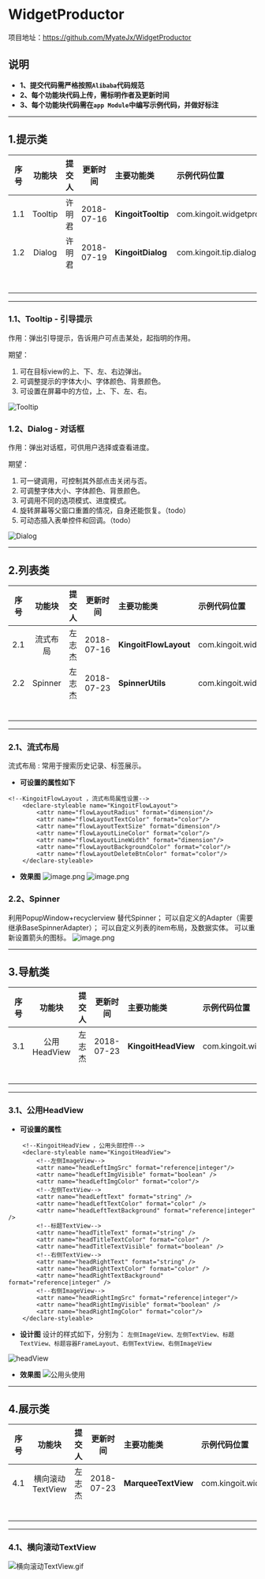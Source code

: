 # WidgetProductor
项目地址：https://github.com/MyateJx/WidgetProductor

## 说明
- **1、提交代码需严格按照`Alibaba`代码规范**
- **2、每个功能块代码上传，需标明作者及更新时间**
- **3、每个功能块代码需在`app Module`中编写示例代码，并做好标注**

-------------
## 1.提示类

| 序号   | 功能块     | 提交人  | 更新时间       | 主要功能类  | 示例代码位置       |
| :---: | :------: | :---: | :---------: | :--- | :----------- |
|   1.1  | Tooltip | 许明君 | 2018-07-16 | **KingoitTooltip** | com.kingoit.widgetproductor.tip.TooltipActivity |
|  1.2   | Dialog |  许明君 | 2018-07-19 | **KingoitDialog** |  com.kingoit.tip.dialog.KingoitDialog |
|      |         |      |            |      |              |
|      |         |      |            |      |              |
|      |         |      |            |      |              |
|      |         |      |            |      |              |
|      |         |      |            |      |              |
|      |         |      |            |      |              |
|      |         |      |            |      |              |

---------------------------
### 1.1、Tooltip - 引导提示
作用：弹出引导提示，告诉用户可点击某处，起指明的作用。

期望：

1. 可在目标view的上、下、左、右边弹出。
2. 可调整提示的字体大小、字体颜色、背景颜色。
3. 可设置在屏幕中的方位，上、下、左、右。

![Tooltip ](https://upload-images.jianshu.io/upload_images/57036-e50fd8e32fcd3139.gif?imageMogr2/auto-orient/strip)

### 1.2、Dialog - 对话框
作用：弹出对话框，可供用户选择或查看进度。

期望：

1. 可一键调用，可控制其外部点击关闭与否。
2. 可调整字体大小、字体颜色、背景颜色。
3. 可调用不同的选项模式、进度模式。
4. 旋转屏幕等父窗口重置的情况，自身还能恢复。（todo）
5. 可动态插入表单控件和回调。（todo）

![Dialog ](https://upload-images.jianshu.io/upload_images/57036-f89f1aa96f313a03.png?imageMogr2/auto-orient/strip%7CimageView2/2/w/1240)

-------------------

## 2.列表类

|  序号 |  功能块  | 提交人| 更新时间    | 主要功能类   | 示例代码位置   |
| :---: | :------: | :---: | :---------: | :--- | :----------- |
|   2.1  |  流式布局 | 左志杰| 2018-07-16 | **KingoitFlowLayout** |com.kingoit.widgetproductor.list.FlowLayoutActivity |
|   2.2  | Spinner |左志杰| 2018-07-23 | **SpinnerUtils**|com.kingoit.widgetproductor.list.SpinnerActivity |
|      |         |      |            |      |              |
|      |         |      |            |      |              |
|      |         |      |            |      |              |
|      |         |      |            |      |              |
|      |         |      |            |      |              |
|      |         |      |            |      |              |
----------------

### 2.1、流式布局
流式布局  : 常用于搜索历史记录、标签展示。
- **可设置的属性如下**
```
<!--KingoitFlowLayout ，流式布局属性设置-->
    <declare-styleable name="KingoitFlowLayout">
        <attr name="flowLayoutRadius" format="dimension"/>
        <attr name="flowLayoutTextColor" format="color"/>
        <attr name="flowLayoutTextSize" format="dimension"/>
        <attr name="flowLayoutLineColor" format="color"/>
        <attr name="flowLayoutLineWidth" format="dimension"/>
        <attr name="flowLayoutBackgroundColor" format="color"/>
        <attr name="flowLayoutDeleteBtnColor" format="color"/>
    </declare-styleable>
```

- **效果图**
![image.png](https://upload-images.jianshu.io/upload_images/5332977-2d8bc019ee274025.png?imageMogr2/auto-orient/strip%7CimageView2/2/w/1240)
![image.png](https://upload-images.jianshu.io/upload_images/5332977-a4937a296fc80fee.png?imageMogr2/auto-orient/strip%7CimageView2/2/w/1240)

### 2.2、Spinner
利用PopupWindow+recyclerview 替代Spinner；
可以自定义的Adapter（需要继承BaseSpinnerAdapter）；
可以自定义列表的item布局，及数据实体。
可以重新设置箭头的图标。
![image.png](https://upload-images.jianshu.io/upload_images/5332977-cbca4a94a45be475.png?imageMogr2/auto-orient/strip%7CimageView2/2/w/1240)

------------------------
## 3.导航类

|  序号 |  功能块  | 提交人| 更新时间    | 主要功能类   | 示例代码位置   |
| :---: | :------: | :---: | :---------: | :--- | :----------- |
|   3.1  |  公用HeadView | 左志杰| 2018-07-23 | **KingoitHeadView** |com.kingoit.widgetproductor.navigation.HeadViewActivity|
|      |         |      |            |      |              |
|      |         |      |            |      |              |
|      |         |      |            |      |              |
|      |         |      |            |      |              |
|      |         |      |            |      |              |
|      |         |      |            |      |              |
----------------

### 3.1、公用HeadView
- **可设置的属性**
```
    <!--KingoitHeadView ，公用头部控件-->
    <declare-styleable name="KingoitHeadView">
        <!--左侧ImageView-->
        <attr name="headLeftImgSrc" format="reference|integer"/>
        <attr name="headLeftImgVisible" format="boolean" />
        <attr name="headLeftImgColor" format="color"/>
        <!--左侧TextView-->
        <attr name="headLeftText" format="string" />
        <attr name="headLeftTextColor" format="color" />
        <attr name="headLeftTextBackground" format="reference|integer" />
        <!--标题TextView-->
        <attr name="headTitleText" format="string" />
        <attr name="headTitleTextColor" format="color" />
        <attr name="headTitleTextVisible" format="boolean" />
        <!--右侧TextView-->
        <attr name="headRightText" format="string" />
        <attr name="headRightTextColor" format="color" />
        <attr name="headRightTextBackground" format="reference|integer" />
        <!--右侧ImageView-->
        <attr name="headRightImgSrc" format="reference|integer"/>
        <attr name="headRightImgVisible" format="boolean" />
        <attr name="headRightImgColor" format="color"/>
    </declare-styleable>
```
- **设计图**
设计的样式如下，分别为：
`左侧ImageView、左侧TextView、标题TextView、标题容器FrameLayout、右侧TextView、右侧ImageView`

![headView](https://upload-images.jianshu.io/upload_images/5332977-5d84dbcd705e18ac.png?imageMogr2/auto-orient/strip%7CimageView2/2/w/1240)

- **效果图**
![公用头使用](https://upload-images.jianshu.io/upload_images/5332977-30f1fab20258569a.png?imageMogr2/auto-orient/strip%7CimageView2/2/w/1240)

------------------------
## 4.展示类

|  序号 |  功能块  | 提交人| 更新时间    | 主要功能类   | 示例代码位置   |
| :---: | :------: | :---: | :---------: | :--- | :----------- |
|   4.1  |  横向滚动TextView | 左志杰| 2018-07-23 | **MarqueeTextView** |com.kingoit.widgetproductor.show.MarqueeTextActivity|
|      |         |      |            |      |              |
|      |         |      |            |      |              |
|      |         |      |            |      |              |
|      |         |      |            |      |              |
|      |         |      |            |      |              |
|      |         |      |            |      |              |
----------------

### 4.1、横向滚动TextView
![横向滚动TextView.gif](https://upload-images.jianshu.io/upload_images/5332977-a9e8714d5752d963.gif?imageMogr2/auto-orient/strip)

